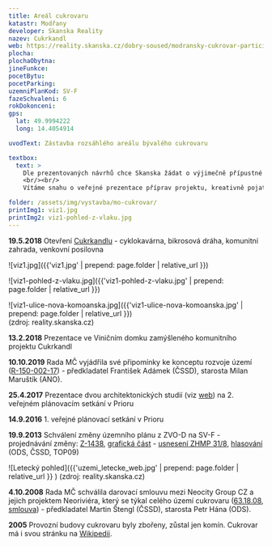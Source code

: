 ```yaml
---
title: Areál cukrovaru
katastr: Modřany
developer: Skanska Reality
nazev: Cukrkandl
web: https://reality.skanska.cz/dobry-soused/modransky-cukrovar-participace
plocha:
plochaObytna:
jineFunkce:
pocetBytu:
pocetParking:
uzemniPlanKod: SV-F
fazeSchvaleni: 6
rokDokonceni:
gps:
  lat: 49.9994222
  long: 14.4054914

uvodText: Zástavba rozsáhlého areálu bývalého cukrovaru

textbox:
  text: >
    Dle prezentovaných návrhů chce Skanska žádat o výjimečně přípustné využití území, kdy má bytová část zabírat 95 % kapacity objektu. Území je výjimečné svým rozsahem a byla by škoda jej zastavět jen byty. Bez prostor pro podnikání obyvatel se naše městská část mění v noclehárnu. V kontextu s výstavbou na protější straně ulice Komořanská se projeví nedostatečná občanská vybavenost.
    <br/><br/>
    Vítáme snahu o veřejné prezentace příprav projektu, kreativně pojatou dočasnou opravu starých budov a zdí a vytvoření prostranství pro společenské akce. Ale současně musíme zůstat obezřetní k dodržení našich požadavků.

folder: /assets/img/vystavba/mo-cukrovar/
printImg1: viz1.jpg
printImg2: viz1-pohled-z-vlaku.jpg
---
```


**19.5.2018** Otevření [Cukrkandlu](https://reality.skanska.cz/dobry-soused/cukrkandl) - cyklokavárna, bikrosová dráha, komunitní zahrada, venkovní posilovna

![viz1.jpg]({{'viz1.jpg' | prepend: page.folder | relative_url }})

![viz1-pohled-z-vlaku.jpg]({{'viz1-pohled-z-vlaku.jpg' | prepend: page.folder | relative_url }})

![viz1-ulice-nova-komoanska.jpg]({{'viz1-ulice-nova-komoanska.jpg' | prepend: page.folder | relative_url }})<br/>
(zdroj: reality.skanska.cz)

**13.2.2018** Prezentace ve Viničním domku zamýšleného komunitního projektu Cukrkandl

**10.10.2019** Rada MČ vyjádřila své připomínky ke konceptu rozvoje území   ([R-150-002-17](https://www.praha12.cz/assets/File.ashx?id_org=80112&id_dokumenty=59070)) - předkladatel František Adámek (ČSSD), starosta Milan Maruštík (ANO).

**25.4.2017** Prezentace dvou architektonických studií (viz [web](https://reality.skanska.cz/dobry-soused/modransky-cukrovar-participace)) na 2. veřejném plánovacím setkání v Prioru

**14.9.2016** 1. veřejné plánovací setkání v Prioru

**19.9.2013** Schválení změny územního plánu z ZVO-D na SV-F - projednávání změny: [Z-1438](https://app.iprpraha.cz/napp/zmeny/?id=981&action=view&presenter=Articlezmenyupravy), [grafická část](http://wgp.urm.cz/app/tms/aplk/urm_apl/pup_zmeny/index.php?IDF=2242&lan=cs) - [usnesení ZHMP 31/8](http://zastupitelstvo.praha.eu/ina2014/tedusndetail.aspx?id=182122), [hlasování](http://www.praha.eu/jnp/cz/o_meste/primator_a_volene_organy/zastupitelstvo/vysledky_hlasovani/index.html?periodId=18284&resolutionNumber=8&meeting=31&printNumber=&s=1&votingId=27266&start=&size=) (ODS, ČSSD, TOP09)

![Letecký pohled]({{'uzemi_letecke_web.jpg' | prepend: page.folder | relative_url }} )
(zdroj: reality.skanska.cz)

**4.10.2008** Rada MČ schválila darovací smlouvu mezi Neocity Group CZ a jejich projektem Neoriviéra, který se týkal celého území cukrovaru   ([63.18.08](https://www.praha12.cz/VismoOnline_ActionScripts/File.aspx?id_org=80112&id_dokumenty=9241), [smlouva](https://www.praha12.cz/VismoOnline_ActionScripts/File.aspx?id_org=80112&id_dokumenty=9240)) - předkladatel Martin Štengl (ČSSD), starosta Petr Hána (ODS).

**2005** Provozní budovy cukrovaru byly zbořeny, zůstal jen komín. Cukrovar má i svou stránku na [Wikipedii](https://cs.wikipedia.org/wiki/Cukrovar_Modřany).
